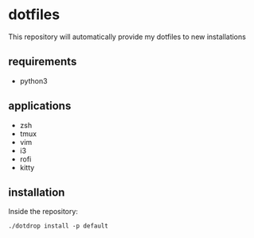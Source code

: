 # dotfiles

This repository will automatically provide my dotfiles to new installations

## requirements

* python3

## applications

* zsh
* tmux
* vim
* i3
* rofi
* kitty

## installation

Inside the repository:

`./dotdrop install -p default`
